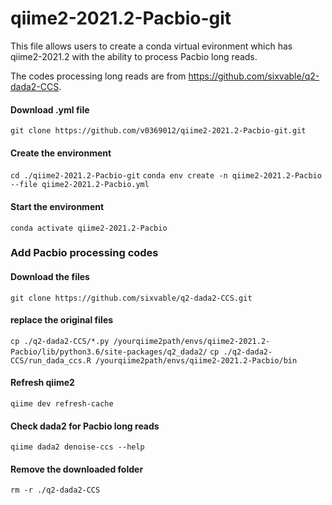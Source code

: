 # qiime2-2021.2-Pacbio-git

This file allows users to create a conda virtual evironment which has qiime2-2021.2 with the ability to process Pacbio long reads.

The codes processing long reads are from https://github.com/sixvable/q2-dada2-CCS.

#### Download .yml file
`git clone https://github.com/v0369012/qiime2-2021.2-Pacbio-git.git`

#### Create the environment
`cd ./qiime2-2021.2-Pacbio-git`
`conda env create -n qiime2-2021.2-Pacbio --file qiime2-2021.2-Pacbio.yml`

#### Start the environment
`conda activate qiime2-2021.2-Pacbio`

### Add Pacbio processing codes
#### Download the files
`git clone https://github.com/sixvable/q2-dada2-CCS.git`
#### replace the original files
`cp ./q2-dada2-CCS/*.py /yourqiime2path/envs/qiime2-2021.2-Pacbio/lib/python3.6/site-packages/q2_dada2/`
`cp ./q2-dada2-CCS/run_dada_ccs.R /yourqiime2path/envs/qiime2-2021.2-Pacbio/bin`

#### Refresh qiime2
`qiime dev refresh-cache`

#### Check dada2 for Pacbio long reads
`qiime dada2 denoise-ccs --help`

#### Remove the downloaded folder
`rm -r ./q2-dada2-CCS`

